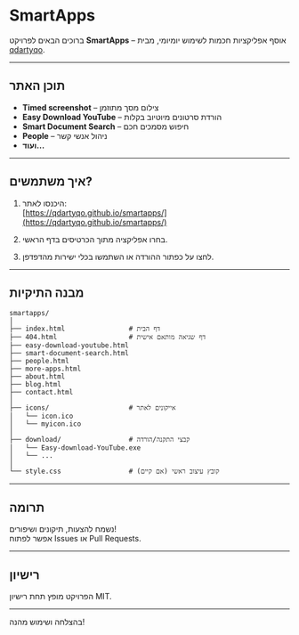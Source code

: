 # SmartApps

ברוכים הבאים לפרויקט **SmartApps** – אוסף אפליקציות חכמות לשימוש יומיומי, מבית [qdartyqo](https://github.com/qdartyqo).

---

## תוכן האתר

- **Timed screenshot** – צילום מסך מתוזמן
- **Easy Download YouTube** – הורדת סרטונים מיוטיוב בקלות
- **Smart Document Search** – חיפוש מסמכים חכם
- **People** – ניהול אנשי קשר
- **ועוד...**

---

## איך משתמשים?

1. היכנסו לאתר:  
   [https://qdartyqo.github.io/smartapps/](https://qdartyqo.github.io/smartapps/)

2. בחרו אפליקציה מתוך הכרטיסים בדף הראשי.

3. לחצו על כפתור ההורדה או השתמשו בכלי ישירות מהדפדפן.

---

## מבנה התיקיות

```
smartapps/
│
├── index.html                # דף הבית
├── 404.html                  # דף שגיאה מותאם אישית
├── easy-download-youtube.html
├── smart-document-search.html
├── people.html
├── more-apps.html
├── about.html
├── blog.html
├── contact.html
│
├── icons/                    # אייקונים לאתר
│   └── icon.ico
│   └── myicon.ico
│
├── download/                 # קבצי התקנה/הורדה
│   └── Easy-download-YouTube.exe
│   └── ...
│
└── style.css                 # קובץ עיצוב ראשי (אם קיים)
```

---

## תרומה

נשמח להצעות, תיקונים ושיפורים!  
אפשר לפתוח Issues או Pull Requests.

---

## רישיון

הפרויקט מופץ תחת רישיון MIT.

---

בהצלחה ושימוש מהנה!
